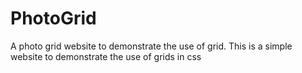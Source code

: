 # PhotoGrid
A photo grid website to demonstrate the use of grid.
This is a simple website to demonstrate the use of grids in css

